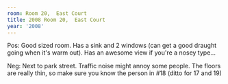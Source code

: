 ```yaml
---
room: Room 20,  East Court
title: 2008 Room 20,  East Court
year: '2008'
---
```


Pos: Good sized room. Has a sink and 2 windows (can get a good draught going when it's warm out). Has an awesome view if you're a nosey type...

Neg: Next to park street. Traffic noise might annoy some people. The floors are really thin, so make sure you know the person in #18 (ditto for 17 and 19)